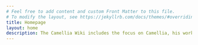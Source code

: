 ```yaml
---
# Feel free to add content and custom Front Matter to this file.
# To modify the layout, see https://jekyllrb.com/docs/themes/#overriding-theme-defaults
title: Homepage
layout: home
description: The Camellia Wiki includes the focus on Camellia, his works, and rhythm games he has associated with. We encourage you to take a look!
---
```

